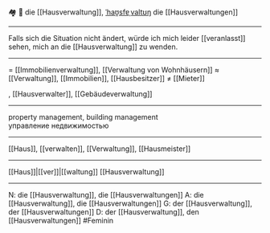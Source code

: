 🏘️ 🔴 die [[Hausverwaltung]], [ˈhaʊ̯sfɐˌvaltʊŋ](https://youglish.com/pronounce/Hausverwaltung/german)
die [[Hausverwaltungen]]

---
Falls sich die Situation nicht ändert, würde ich mich leider [[veranlasst]] sehen, mich an die [[Hausverwaltung]] zu wenden. 


---
= [[Immobilienverwaltung]], [[Verwaltung von Wohnhäusern]]
≈ [[Verwaltung]], [[Immobilien]], [[Hausbesitzer]]
≠ [[Mieter]]

, [[Hausverwalter]], [[Gebäudeverwaltung]]

---
property management, building management  
управление недвижимостью

---
[[Haus]], [[verwalten]], [[Verwaltung]], [[Hausmeister]]

---
[[Haus]]|[[ver]]|[[waltung]]
[[Hausverwaltung]]


---
N: die [[Hausverwaltung]], die [[Hausverwaltungen]]
A: die [[Hausverwaltung]], die [[Hausverwaltungen]]
G: der [[Hausverwaltung]], der [[Hausverwaltungen]]
D: der [[Hausverwaltung]], den [[Hausverwaltungen]]
#Feminin 
